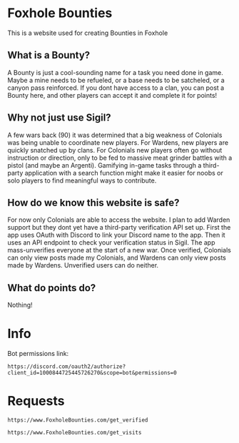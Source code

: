 
# Foxhole Bounties

This is a website used for creating Bounties in Foxhole

## What is a Bounty?

A Bounty is just a cool-sounding name for a task you need done in game. Maybe a mine needs to be refueled, or a base needs to be satcheled, or a canyon pass reinforced. If you dont have access to a clan, you can post a Bounty here, and other players can accept it and complete it for points!

## Why not just use Sigil?

A few wars back (90) it was determined that a big weakness of Colonials was being unable to coordinate new players. For Wardens, new players are quickly snatched up by clans. For Colonials new players often go without instruction or direction, only to be fed to massive meat grinder battles with a pistol (and maybe an Argenti). Gamifying in-game tasks through a third-party application with a search function might make it easier for noobs or solo players to find meaningful ways to contribute.

## How do we know this website is safe?

For now only Colonials are able to access the website. I plan to add Warden support but they dont yet have a third-party verification API set up. First the app uses OAuth with Discord to link your Discord name to the app. Then it uses an API endpoint to check your verification status in Sigil. The app mass-unverifies everyone at the start of a new war. Once verified, Colonials can only view posts made my Colonials, and Wardens can only view posts made by Wardens. Unverified users can do neither.

## What do points do?

Nothing!

# Info

Bot permissions link: 

    https://discord.com/oauth2/authorize?client_id=1000844725445726270&scope=bot&permissions=0

# Requests

    https://www.FoxholeBounties.com/get_verified

    https://www.FoxholeBounties.com/get_visits